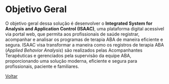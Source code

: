 # Objetivo Geral
O objetivo geral dessa solução é desenvolver o **Integrated System for Analysis and Application Control (ISAAC)**, uma plataforma digital acessível via portal web, que permita aos profissionais de saúde registrar, acompanhar e analisar os programas de terapia ABA de maneira eficiente e segura. ISAAC visa transformar a maneira como os registros de terapia ABA (_Applied Behavior Analysis_) são realizados pelas Acompanhantes Terapêuticas e gerenciados pela supervisão da equipe ABA, proporcionando uma solução moderna, eficiente e segura para profissionais, paciente e familiares.

[Voltar](index.md)
